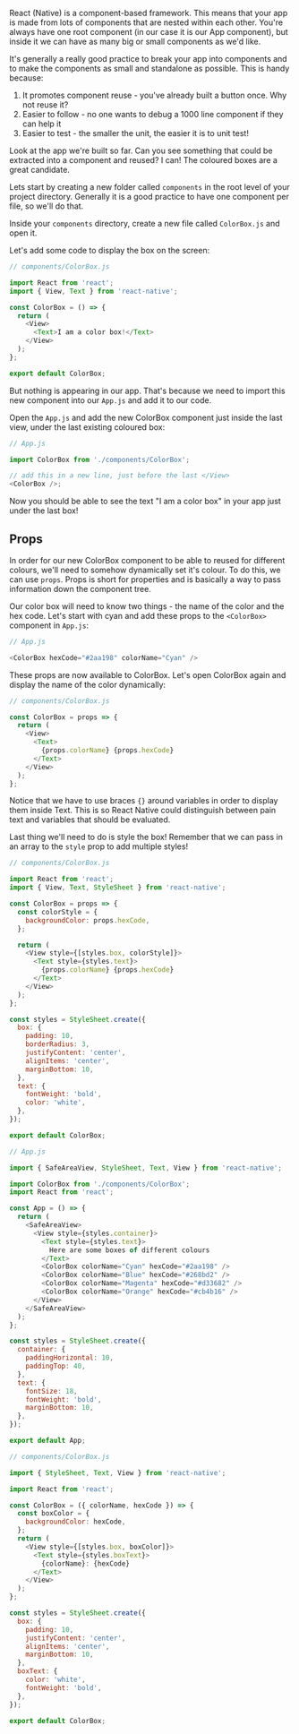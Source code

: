 React (Native) is a component-based framework. This means that your app is made from lots of components that are nested within each other. You're always have one root component (in our case it is our App component), but inside it we can have as many big or small components as we'd like.

It's generally a really good practice to break your app into components and to make the components as small and standalone as possible. This is handy because:

1. It promotes component reuse - you've already built a button once. Why not reuse it?
2. Easier to follow - no one wants to debug a 1000 line component if they can help it
3. Easier to test - the smaller the unit, the easier it is to unit test!

Look at the app we're built so far. Can you see something that could be extracted into a component and reused? I can! The coloured boxes are a great candidate.

Lets start by creating a new folder called `components` in the root level of your project directory. Generally it is a good practice to have one component per file, so we'll do that.

Inside your `components` directory, create a new file called `ColorBox.js` and open it.

Let's add some code to display the box on the screen:

```js
// components/ColorBox.js

import React from 'react';
import { View, Text } from 'react-native';

const ColorBox = () => {
  return (
    <View>
      <Text>I am a color box!</Text>
    </View>
  );
};

export default ColorBox;
```

But nothing is appearing in our app. That's because we need to import this new component into our `App.js` and add it to our code.

Open the `App.js` and add the new ColorBox component just inside the last view, under the last existing coloured box:

```js
// App.js

import ColorBox from './components/ColorBox';

// add this in a new line, just before the last </View>
<ColorBox />;
```

Now you should be able to see the text "I am a color box" in your app just under the last box!

## Props

In order for our new ColorBox component to be able to reused for different colours, we'll need to somehow dynamically set it's colour. To do this, we can use `props`. Props is short for properties and is basically a way to pass information down the component tree.

Our color box will need to know two things - the name of the color and the hex code. Let's start with cyan and add these props to the `<ColorBox>` component in `App.js`:

```js
// App.js

<ColorBox hexCode="#2aa198" colorName="Cyan" />
```

These props are now available to ColorBox. Let's open ColorBox again and display the name of the color dynamically:

```js
// components/ColorBox.js

const ColorBox = props => {
  return (
    <View>
      <Text>
        {props.colorName} {props.hexCode}
      </Text>
    </View>
  );
};
```

Notice that we have to use braces `{}` around variables in order to display them inside Text. This is so React Native could distinguish between pain text and variables that should be evaluated.

Last thing we'll need to do is style the box! Remember that we can pass in an array to the `style` prop to add multiple styles!

```js
// components/ColorBox.js

import React from 'react';
import { View, Text, StyleSheet } from 'react-native';

const ColorBox = props => {
  const colorStyle = {
    backgroundColor: props.hexCode,
  };

  return (
    <View style={[styles.box, colorStyle]}>
      <Text style={styles.text}>
        {props.colorName} {props.hexCode}
      </Text>
    </View>
  );
};

const styles = StyleSheet.create({
  box: {
    padding: 10,
    borderRadius: 3,
    justifyContent: 'center',
    alignItems: 'center',
    marginBottom: 10,
  },
  text: {
    fontWeight: 'bold',
    color: 'white',
  },
});

export default ColorBox;
```

```js
// App.js

import { SafeAreaView, StyleSheet, Text, View } from 'react-native';

import ColorBox from './components/ColorBox';
import React from 'react';

const App = () => {
  return (
    <SafeAreaView>
      <View style={styles.container}>
        <Text style={styles.text}>
          Here are some boxes of different colours
        </Text>
        <ColorBox colorName="Cyan" hexCode="#2aa198" />
        <ColorBox colorName="Blue" hexCode="#268bd2" />
        <ColorBox colorName="Magenta" hexCode="#d33682" />
        <ColorBox colorName="Orange" hexCode="#cb4b16" />
      </View>
    </SafeAreaView>
  );
};

const styles = StyleSheet.create({
  container: {
    paddingHorizontal: 10,
    paddingTop: 40,
  },
  text: {
    fontSize: 18,
    fontWeight: 'bold',
    marginBottom: 10,
  },
});

export default App;
```

```js
// components/ColorBox.js

import { StyleSheet, Text, View } from 'react-native';

import React from 'react';

const ColorBox = ({ colorName, hexCode }) => {
  const boxColor = {
    backgroundColor: hexCode,
  };
  return (
    <View style={[styles.box, boxColor]}>
      <Text style={styles.boxText}>
        {colorName}: {hexCode}
      </Text>
    </View>
  );
};

const styles = StyleSheet.create({
  box: {
    padding: 10,
    justifyContent: 'center',
    alignItems: 'center',
    marginBottom: 10,
  },
  boxText: {
    color: 'white',
    fontWeight: 'bold',
  },
});

export default ColorBox;
```